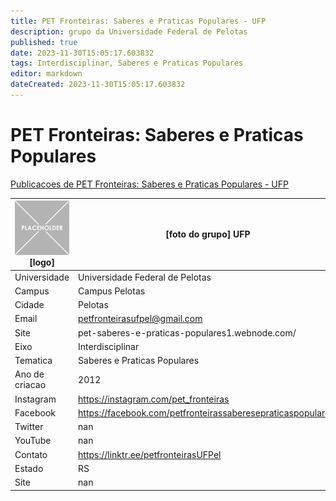 ```yaml
---
title: PET Fronteiras: Saberes e Praticas Populares - UFP
description: grupo da Universidade Federal de Pelotas
published: true
date: 2023-11-30T15:05:17.603832
tags: Interdisciplinar, Saberes e Praticas Populares
editor: markdown
dateCreated: 2023-11-30T15:05:17.603832
---
```


# PET Fronteiras: Saberes e Praticas Populares

[Publicacoes de PET Fronteiras: Saberes e Praticas Populares - UFP](/atividade/192PETFronteirasSaberesePraticasPopularesUFP/feed)

| ![placeholder.png](/placeholder.png) [logo] | [foto do grupo] UFP         |
| ------------------------------------------- | ------------------------------------------------- |
| Universidade                                | Universidade Federal de Pelotas      |
| Campus                                      | Campus Pelotas            |
| Cidade                                      | Pelotas             |
| Email                                       | petfronteirasufpel@gmail.com             |
| Site                                        | pet-saberes-e-praticas-populares1.webnode.com/              |
| Eixo                                        | Interdisciplinar              |
| Tematica                                    | Saberes e Praticas Populares          |
| Ano de criacao                              | 2012        |
| Instagram                                   | https://instagram.com/pet_fronteiras         |
| Facebook                                    | https://facebook.com/petfronteirassaberesepraticaspopulares/          |
| Twitter                                     | nan           |
| YouTube                                     | nan           |
| Contato                                     | https://linktr.ee/petfronteirasUFPel         |
| Estado                                      |  RS            |
| Site                                        | nan |
